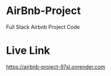 # AirBnb-Project
Full Stack Airbnb Project Code

# Live Link
https://airbnb-project-97sl.onrender.com
